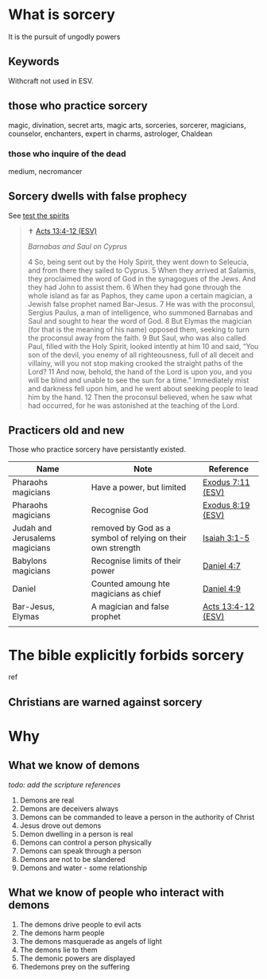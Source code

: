 # What is sorcery



It is the pursuit of ungodly powers

## Keywords

Withcraft not used in ESV.

## those who practice sorcery
magic, divination, secret arts, magic arts, sorceries, sorcerer, magicians, counselor, enchanters, expert in charms, astrologer, Chaldean

### those who inquire of the dead
medium, necromancer

## Sorcery dwells with false prophecy

See [test the spirits](/deliverance_ministry/test_the_spirits.md)

> ✝️ [Acts 13:4-12 (ESV)](https://esv.literalword.com/?q=Acts+13%3A4-12)
>
> *Barnabas and Saul on Cyprus*
>
> 4 So, being sent out by the Holy Spirit, they went down to Seleucia, and from there they sailed to Cyprus. 5 When they arrived at Salamis, they proclaimed the word of God in the synagogues of the Jews. And they had John to assist them. 6 When they had gone through the whole island as far as Paphos, they came upon a certain magician, a Jewish false prophet named Bar-Jesus. 7 He was with the proconsul, Sergius Paulus, a man of intelligence, who summoned Barnabas and Saul and sought to hear the word of God. 8 But Elymas the magician (for that is the meaning of his name) opposed them, seeking to turn the proconsul away from the faith. 9 But Saul, who was also called Paul, filled with the Holy Spirit, looked intently at him 10 and said, “You son of the devil, you enemy of all righteousness, full of all deceit and villainy, will you not stop making crooked the straight paths of the Lord? 11 And now, behold, the hand of the Lord is upon you, and you will be blind and unable to see the sun for a time.” Immediately mist and darkness fell upon him, and he went about seeking people to lead him by the hand. 12 Then the proconsul believed, when he saw what had occurred, for he was astonished at the teaching of the Lord.

## Practicers old and new

Those who practice sorcery have persistantly existed.

| Name | Note |  Reference |
|---|---|---|
|Pharaohs magicians|Have a power, but limited|[Exodus 7:11 (ESV)](https://esv.literalword.com/?h=11&q=Exodus+7)|
|Pharaohs magicians|Recognise God|[Exodus 8:19 (ESV)](https://esv.literalword.com/?h=11&q=Exodus+8)|
|Judah and Jerusalems magicians|removed by God as a symbol of relying on their own strength|[Isaiah 3:1-5](https://esv.literalword.com/?q=Isaiah+3%3A1-5)|
|Babylons magicians|Recognise limits of their power|[Daniel 4:7](https://esv.literalword.com/?q=Daniel+4%3A7)|
|Daniel|Counted amoung hte magicians as chief|[Daniel 4:9](https://esv.literalword.com/?q=Daniel+4%3A9)|
|Bar-Jesus, Elymas|A magician and false prophet|[Acts 13:4-12 (ESV)](https://esv.literalword.com/?q=Acts+13%3A4-12)|
||||

# The bible explicitly forbids sorcery

ref

## Christians are warned against sorcery


# Why

## What we know of demons

*todo: add the scripture references*

1. Demons are real
1. Demons are deceivers always
1. Demons can be commanded to leave a person in the authority of Christ
1. Jesus drove out demons
1. Demon dwelling in a person is real
1. Demons can control a person physically
1. Demons can speak through a person
1. Demons are not to be slandered
1. Demons and water - some relationship

## What we know of people who interact with demons

1. The demons drive people to evil acts
1. The demons harm people
1. The demons masquerade as angels of light
1. The demons lie to them
1. The demonic powers are displayed 
1. Thedemons prey on the suffering